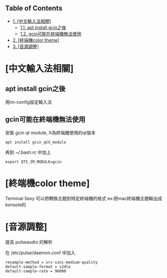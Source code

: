 <div id="table-of-contents">
<h2>Table of Contents</h2>
<div id="text-table-of-contents">
<ul>
<li><a href="#sec-1">1. [中文輸入法相關]</a>
<ul>
<li><a href="#sec-1-1">1.1. apt install gcin之後</a></li>
<li><a href="#sec-1-2">1.2. gcin可能在終端機無法使用</a></li>
</ul>
</li>
<li><a href="#sec-2">2. [終端機color theme]</a></li>
<li><a href="#sec-3">3. [音源調整]</a></li>
</ul>
</div>
</div>



# [中文輸入法相關]<a id="sec-1" name="sec-1"></a>

## apt install gcin之後<a id="sec-1-1" name="sec-1-1"></a>

用im-config設定輸入法

## gcin可能在終端機無法使用<a id="sec-1-2" name="sec-1-2"></a>

安裝 gcin qt module, X為終端機使用的qt版本

    apt install gcin_qtX_module

再到 ~/.bash.rc 中加上

    export QT5_IM_MODULE=gcin

# [終端機color theme]<a id="sec-2" name="sec-2"></a>

Terminal Sexy 可以把轉換主題到特定終端機的格式
ex:把mac終端機主題輸出成konsole的

# [音源調整]<a id="sec-3" name="sec-3"></a>

提高 pulseaudio 的解析

在 /etc/pulse/daemon.conf 中加入

    resample-method = src-sinc-medium-quality
    default-sample-format = s24le
    default-sample-rate = 96000
